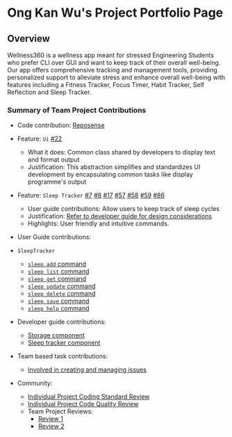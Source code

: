 # Ong Kan Wu's Project Portfolio Page

## Overview
Wellness360 is a wellness app meant for stressed Engineering Students who prefer CLI over GUI 
and want to keep track of their overall well-being. Our app offers comprehensive tracking and management
tools, providing personalized support to alleviate stress and enhance overall well-being with features
including a Fitness Tracker, Focus Timer, Habit Tracker, Self Reflection and Sleep Tracker.

### Summary of Team Project Contributions

* Code contribution: [Reposense](https://nus-cs2113-ay2324s2.github.io/tp-dashboard/?search=okw32&breakdown=true&sort=groupTitle%20dsc&sortWithin=title&since=2024-02-23&timeframe=commit&mergegroup=&groupSelect=groupByRepos&checkedFileTypes=docs~functional-code~test-code~other)

* Feature: `Ui` [#22](https://github.com/AY2324S2-CS2113-T11-1/tp/issues/22)
  * What it does: Common class shared by developers to display text and format output
  * Justification: This abstraction simplifies and standardizes UI development by encapsulating common tasks like display programme's output
* Feature: `Sleep Tracker` [#7](https://github.com/AY2324S2-CS2113-T11-1/tp/issues/7) [#8](https://github.com/AY2324S2-CS2113-T11-1/tp/issues/8) [#17](https://github.com/AY2324S2-CS2113-T11-1/tp/issues/17) [#57](https://github.com/AY2324S2-CS2113-T11-1/tp/issues/57) [#58](https://github.com/AY2324S2-CS2113-T11-1/tp/issues/58) [#59](https://github.com/AY2324S2-CS2113-T11-1/tp/issues/59) [#86](https://github.com/AY2324S2-CS2113-T11-1/tp/issues/86)
  * User guide contributions: Allow users to keep track of sleep cycles
  * Justification: [Refer to developer guide for design considerations](https://ay2324s2-cs2113-t11-1.github.io/tp/DeveloperGuide.html)
  * Highlights: User friendly and intuitive commands.
* User Guide contributions:
* `SleepTracker`
  * [`sleep add` command](https://ay2324s2-cs2113-t11-1.github.io/tp/UserGuide.html#add-a-new-sleep-cycle-sleep-add)
  * [`sleep list` command](https://ay2324s2-cs2113-t11-1.github.io/tp/UserGuide.html#list-out-all-sleep-cycles-sleep-list)
  * [`sleep get` command](https://ay2324s2-cs2113-t11-1.github.io/tp/UserGuide.html#get-hours-slept-on-specific-date-sleep-get)
  * [`sleep update` command](https://ay2324s2-cs2113-t11-1.github.io/tp/UserGuide.html#update-hours-slept-on-specific-date)
  * [`sleep delete` command](https://ay2324s2-cs2113-t11-1.github.io/tp/UserGuide.html#delete-sleep-cycles-sleep-delete)
  * [`sleep save`  command](https://ay2324s2-cs2113-t11-1.github.io/tp/UserGuide.html#save-sleep-cycles-sleep-save)
  * [`sleep help`  command](https://ay2324s2-cs2113-t11-1.github.io/tp/UserGuide.html#view-sleep-tracker-help-menu-sleep-help)
* Developer guide contributions: 
  * [Storage component](https://ay2324s2-cs2113-t11-1.github.io/tp/DeveloperGuide.html#storage-component)
  * [Sleep tracker component](https://ay2324s2-cs2113-t11-1.github.io/tp/DeveloperGuide.html#sleep-tracker-component)
* Team based task contributions:
  * [Involved in creating and managing issues](https://github.com/AY2324S2-CS2113-T11-1/tp/issues?q=is%3Aissue+is%3Aclosed)
* Community:
  * [Individual Project Coding Standard Review](https://github.com/nus-cs2113-AY2324S2/ip/pull/173)
  * [Individual Project Code Quality Review](https://github.com/nus-cs2113-AY2324S2/ip/pull/139)
  * Team Project Reviews:
    * [Review 1](https://github.com/AY2324S2-CS2113-T11-1/tp/pull/88#discussion_r1536734904)
    * [Review 2](https://github.com/AY2324S2-CS2113-T11-1/tp/pull/119#discussion_r1544293656)